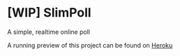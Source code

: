 # [WIP] SlimPoll

A simple, realtime online poll

A running preview of this project can be found on [Heroku](http://slimpoll.herokuapp.com/)
